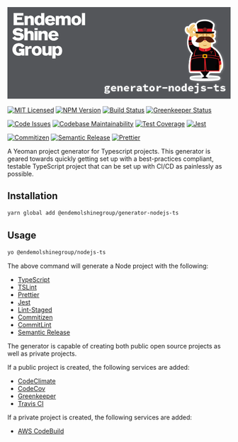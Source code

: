 ![Banner][icon-banner]

[![MIT Licensed][icon-license]][link-license]
[![NPM Version][icon-npm]][link-npm]
[![Build Status][icon-ci]][link-ci]
[![Greenkeeper Status][icon-greenkeeper]][link-greenkeeper]

[![Code Issues][icon-issues]][link-issues]
[![Codebase Maintainability][icon-maintainability]][link-maintainability]
[![Test Coverage][icon-coverage]][link-coverage]
[![Jest][icon-jest]][link-jest]

[![Commitizen][icon-commitizen]][link-commitizen]
[![Semantic Release][icon-semantic-release]][link-semantic-release]
[![Prettier][icon-prettier]][link-prettier]

A Yeoman project generator for Typescript projects. This generator is geared
towards quickly getting set up with a best-practices compliant, testable
TypeScript project that can be set up with CI/CD as painlessly as possible.

## Installation

```bash
yarn global add @endemolshinegroup/generator-nodejs-ts
```

## Usage

```bash
yo @endemolshinegroup/nodejs-ts
```

The above command will generate a Node project with the following:

- [TypeScript](https://www.typescriptlang.org/)
- [TSLint](https://palantir.github.io/tslint/)
- [Prettier](https://prettier.io/)
- [Jest](https://jestjs.io/)
- [Lint-Staged](https://github.com/okonet/lint-staged)
- [Commitizen](https://commitizen.github.io/cz-cli/)
- [CommitLint](https://marionebl.github.io/commitlint/#/)
- [Semantic Release](https://semantic-release.gitbooks.io/)

The generator is capable of creating both public open source projects as well
as private projects.

If a public project is created, the following services are added:

- [CodeClimate](https://codeclimate.com/)
- [CodeCov](https://codecov.io/)
- [Greenkeeper](https://greenkeeper.io/)
- [Travis CI](http://travis-ci.com/)

If a private project is created, the following services are added:

- [AWS CodeBuild](https://aws.amazon.com/codebuild/)

[icon-banner]: docs/assets/banner.png

[icon-license]: https://img.shields.io/github/license/EndemolShineGroup/generator-nodejs-ts.svg?longCache=true&style=flat-square
[link-license]: LICENSE
[icon-npm]: https://img.shields.io/npm/v/@endemolshinegroup/generator-nodejs-ts.svg?longCache=true&style=flat-square
[link-npm]: https://www.npmjs.com/package/@endemolshinegroup/generator-nodejs-ts
[icon-ci]: https://img.shields.io/travis/EndemolShineGroup/generator-nodejs-ts.svg?longCache=true&style=flat-square
[link-ci]: https://travis-ci.org/EndemolShineGroup/generator-nodejs-ts
[icon-greenkeeper]: https://img.shields.io/badge/greenkeeper-enabled-brightgreen.svg?longCache=true&style=flat-square
[link-greenkeeper]: https://greenkeeper.io/

[icon-issues]: https://img.shields.io/codeclimate/issues/EndemolShineGroup/generator-nodejs-ts.svg?longCache=true&style=flat-square
[link-issues]: https://codeclimate.com/github/EndemolShineGroup/generator-nodejs-ts/issues
[icon-maintainability]: https://img.shields.io/codeclimate/maintainability/EndemolShineGroup/generator-nodejs-ts.svg?longCache=true&style=flat-square
[link-maintainability]: https://codeclimate.com/github/EndemolShineGroup/generator-nodejs-ts
[icon-coverage]: https://img.shields.io/codecov/c/github/EndemolShineGroup/generator-nodejs-ts/develop.svg?longCache=true&style=flat-square
[link-coverage]: https://codecov.io/gh/EndemolShineGroup/generator-nodejs-ts

[icon-jest]: https://img.shields.io/badge/tested_with-jest-99424f.svg?longCache=true&style=flat-square
[link-jest]: https://jestjs.io/

[icon-commitizen]: https://img.shields.io/badge/commitizen-friendly-brightgreen.svg?longCache=true&style=flat-square
[link-commitizen]: http://commitizen.github.io/cz-cli/
[icon-semantic-release]: https://img.shields.io/badge/%20%20%F0%9F%93%A6%F0%9F%9A%80-semantic--release-e10079.svg?longCache=true&style=flat-square
[link-semantic-release]: https://semantic-release.gitbooks.io/semantic-release/
[icon-prettier]: https://img.shields.io/badge/code_style-prettier-ff69b4.svg?longCache=true&style=flat-square
[link-prettier]: https://prettier.io/
